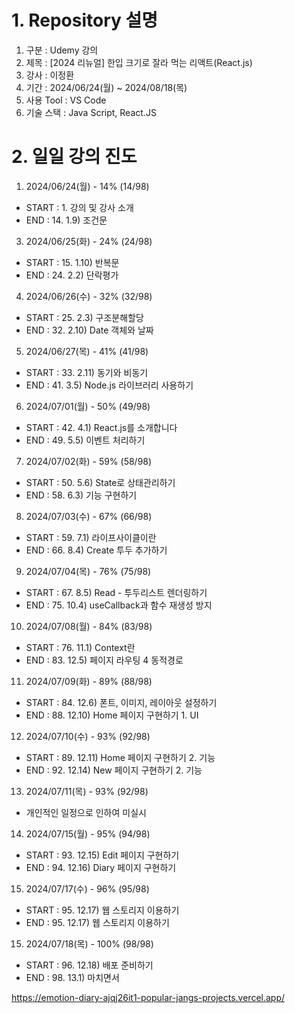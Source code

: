 # 1. Repository 설명

1. 구분 : Udemy 강의
2. 제목 : [2024 리뉴얼] 한입 크기로 잘라 먹는 리액트(React.js)
3. 강사 : 이정환
4. 기간 : 2024/06/24(월) ~ 2024/08/18(목)
5. 사용 Tool : VS Code
6. 기술 스택 : Java Script, React.JS

# 2. 일일 강의 진도

1. 2024/06/24(월) - 14% (14/98)

- START : 1. 강의 및 강사 소개
- END : 14. 1.9) 조건문

3. 2024/06/25(화) - 24% (24/98)

- START : 15. 1.10) 반복문
- END : 24. 2.2) 단락평가

4. 2024/06/26(수) - 32% (32/98)

- START : 25. 2.3) 구조분해할당
- END : 32. 2.10) Date 객체와 날짜

5. 2024/06/27(목) - 41% (41/98)

- START : 33. 2.11) 동기와 비동기
- END : 41. 3.5) Node.js 라이브러리 사용하기

6. 2024/07/01(월) - 50% (49/98)

- START : 42. 4.1) React.js를 소개합니다
- END : 49. 5.5) 이벤트 처리하기

7. 2024/07/02(화) - 59% (58/98)

- START : 50. 5.6) State로 상태관리하기
- END : 58. 6.3) 기능 구현하기

8. 2024/07/03(수) - 67% (66/98)

- START : 59. 7.1) 라이프사이클이란
- END : 66. 8.4) Create 투두 추가하기

9. 2024/07/04(목) - 76% (75/98)

- START : 67. 8.5) Read - 투두리스트 렌더링하기
- END : 75. 10.4) useCallback과 함수 재생성 방지

10. 2024/07/08(월) - 84% (83/98)

- START : 76. 11.1) Context란
- END : 83. 12.5) 페이지 라우팅 4 동적경로

11. 2024/07/09(화) - 89% (88/98)

- START : 84. 12.6) 폰트, 이미지, 레이아웃 설정하기
- END : 88. 12.10) Home 페이지 구현하기 1. UI

12. 2024/07/10(수) - 93% (92/98)

- START : 89. 12.11) Home 페이지 구현하기 2. 기능
- END : 92. 12.14) New 페이지 구현하기 2. 기능

13. 2024/07/11(목) - 93% (92/98)

- 개인적인 일정으로 인하여 미실시

14. 2024/07/15(월) - 95% (94/98)

- START : 93. 12.15) Edit 페이지 구현하기
- END : 94. 12.16) Diary 페이지 구현하기

15. 2024/07/17(수) - 96% (95/98)

- START : 95. 12.17) 웹 스토리지 이용하기
- END : 95. 12.17) 웹 스토리지 이용하기

15. 2024/07/18(목) - 100% (98/98)

- START : 96. 12.18) 배포 준비하기
- END : 98. 13.1) 마치면서

https://emotion-diary-ajqj26it1-popular-jangs-projects.vercel.app/
